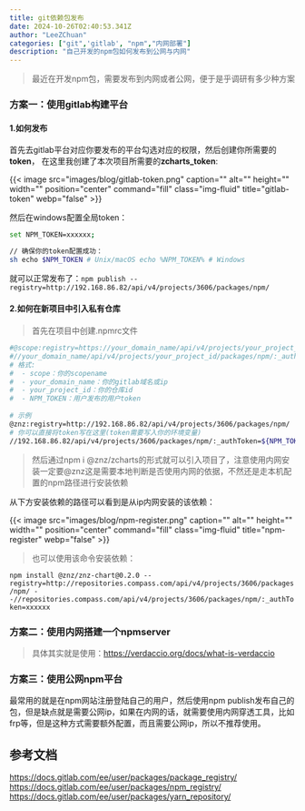 ```yaml
---
title: git依赖包发布
date: 2024-10-26T02:40:53.341Z
author: "LeeZChuan"
categories: ["git",'gitlab', "npm","内网部署"]
description: "自己开发的npm包如何发布到公网与内网"
---
```




> 最近在开发npm包，需要发布到内网或者公网，便于是乎调研有多少种方案

### 方案一：使用gitlab构建平台

####  1.如何发布

首先去gitlab平台对应你要发布的平台勾选对应的权限，然后创建你所需要的**token**，
在这里我创建了本次项目所需要的**zcharts_token**:

{{< image src="images/blog/gitlab-token.png" caption="" alt="" height="" width="" position="center" command="fill"  class="img-fluid" title="gitlab-token"  webp="false" >}}

然后在windows配置全局token：

```sh
set NPM_TOKEN=xxxxxx;

// 确保你的token配置成功：
sh echo $NPM_TOKEN # Unix/macOS echo %NPM_TOKEN% # Windows
```


就可以正常发布了：`npm publish --registry=http://192.168.86.82/api/v4/projects/3606/packages/npm/`

####  2.如何在新项目中引入私有仓库

> 首先在项目中创建.npmrc文件

```sh
#@scope:registry=https://your_domain_name/api/v4/projects/your_project_id/packages/npm/
#//your_domain_name/api/v4/projects/your_project_id/packages/npm/:_authToken="${NPM_TOKEN}"
# 格式:
#  - scope：你的scopename
#  - your_domain_name：你的gitlab域名或ip
#  - your_project_id：你的仓库id
#  - NPM_TOKEN：用户发布的用户token
 
# 示例
@znz:registry=http://192.168.86.82/api/v4/projects/3606/packages/npm/
# 你可以直接将token写在这里(token需要写入你的环境变量)
//192.168.86.82/api/v4/projects/3606/packages/npm/:_authToken=${NPM_TOKEN}
```

> 然后通过npm i @znz/zcharts的形式就可以引入项目了，注意使用内网安装一定要@znz这是需要本地判断是否使用内网的依据，不然还是走本机配置的npm路径进行安装依赖


从下方安装依赖的路径可以看到是从ip内网安装的该依赖：

{{< image src="images/blog/npm-register.png" caption="" alt="" height="" width="" position="center" command="fill"  class="img-fluid" title="npm-register"  webp="false" >}}



> 也可以使用该命令安装依赖：

`npm install @znz/znz-chart@0.2.0 --registry=http://repositories.compass.com/api/v4/projects/3606/packages/npm/ --//repositories.compass.com/api/v4/projects/3606/packages/npm/:_authToken=xxxxxx`


### 方案二：使用内网搭建一个npmserver

> 具体其实就是使用：https://verdaccio.org/docs/what-is-verdaccio


### 方案三：使用公网npm平台

最常用的就是在npm网站注册登陆自己的用户，然后使用npm publish发布自己的包，但是缺点就是需要公网ip，如果在内网的话，就需要使用内网穿透工具，比如frp等，但是这种方式需要额外配置，而且需要公网ip，所以不推荐使用。


## 参考文档
https://docs.gitlab.com/ee/user/packages/package_registry/
https://docs.gitlab.com/ee/user/packages/npm_registry/
https://docs.gitlab.com/ee/user/packages/yarn_repository/

